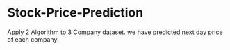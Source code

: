 # Stock-Price-Prediction
Apply 2 Algorithm to 3 Company dataset. we have predicted next day price of each company.
